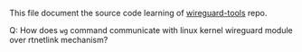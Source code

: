 This file document the source code learning of [wireguard-tools](https://git.zx2c4.com/wireguard-tools/about/) repo.


Q: How does `wg` command communicate with linux kernel wireguard module over rtnetlink mechanism?
